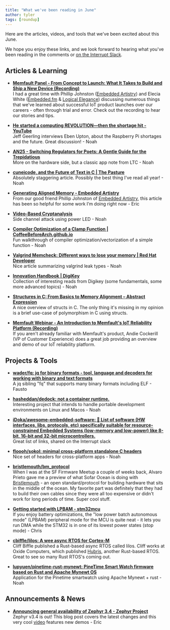 ```yaml
---
title: "What we've been reading in June"
author: tyler
tags: [roundup]
---
```


<!-- excerpt start -->

Here are the articles, videos, and tools that we've been excited about this
June. 

<!-- excerpt end -->

We hope you enjoy these links, and we look forward to hearing what you've been
reading in the comments or [on the Interrupt Slack](https://interrupt-slack.herokuapp.com/).


## Articles & Learning
- [**Memfault Panel - From Concept to Launch: What It Takes to Build and Ship a New Device (Recording)**](https://go.memfault.com/from-concept-launch-what-it-takes-build-ship-new-device?utm_campaign=Concept%20to%20Launch%20Panel&utm_source=Panelists)<br>
I had a great time with Phillip Johnston ([Embedded Artistry](https://embeddedartistry.com/)) and Elecia White ([Embedded.fm](https://embedded.fm/) & [Logical Elegance](http://www.logicalelegance.com/site/)) discussing numerous things that we’ve learned about successful IoT product launches over our careers - often through trial and error. Check out the recording to hear our stories and tips. 

- [**He started a computing REVOLUTION—then the shortage hit - YouTube**](https://www.youtube.com/watch?v=-_aL9V0JsQQ)<br>
Jeff Geerling interviews Eben Upton, about the Raspberry Pi  shortages and the future. Great discussion! - Noah

- [**AN25 - Switching Regulators for Poets: A Gentle Guide for the Trepidatious**](https://www.analog.com/media/en/technical-documentation/application-notes/an25fa.pdf)<br>
More on the hardware side, but a classic app note from LTC - Noah

- [**cuneicode, and the Future of Text in C | The Pasture**](https://thephd.dev/cuneicode-and-the-future-of-text-in-c)<br>
Absolutely staggering article. Possibly the best thing I've read all year! - Noah

- [**Generating Aligned Memory - Embedded Artistry**](https://embeddedartistry.com/blog/2017/02/22/generating-aligned-memory/)<br>
From our good friend Phillip Johnston of [Embedded Artistry](https://embeddedartistry.com/), this article has been so helpful for some work I’m doing right now - Eric

- [**Video-Based Cryptanalysis**](https://www.nassiben.com/video-based-crypta)<br>
Side channel attack using power LED - Noah

- [**Compiler Optimization of a Clamp Function | CoffeeBeforeArch.github.io**](https://coffeebeforearch.github.io/2020/08/12/clamp-optimization.html)<br>
Fun walkthrough of compiler optimization/vectorization of a simple function - Noah

- [**Valgrind Memcheck: Different ways to lose your memory | Red Hat Developer**](https://developers.redhat.com/blog/2021/04/23/valgrind-memcheck-different-ways-to-lose-your-memory#)<br>
Nice article summarizing valgrind leak types - Noah

- [**Innovation Handbook | DigiKey**](https://www.digikey.com/en/resources/innovation-handbook)<br>
Collection of interesting reads from Digikey (some fundamentals, some more advanced topics) - Noah

- [**Structures in C: From Basics to Memory Alignment – Abstract Expression**](https://abstractexpr.com/2023/06/29/structures-in-c-from-basics-to-memory-alignment/)<br>
A nice overview of structs in C. The only thing it's missing in my opinion is a brief use-case of polymorphism in C using structs.

- [**Memfault Webinar - An Introduction to Memfault's IoT Reliability Platform (Recording)**](https://go.memfault.com/introduction-to-memfault-iot-reliability-platform?utm_campaign=Memfault%20Overview&utm_source=Website&utm_medium=banner)<br>
If you aren't already familiar with Memfault's product, Andie Cockerill (VP of Customer Experience) does a great job providing an overview and demo of our IoT reliability platform. 


## Projects & Tools
- [**wader/fq: jq for binary formats - tool, language and decoders for working with binary and text formats**](https://github.com/wader/fq)<br>
A jq sibling "fq" that supports many binary formats including ELF - Fausto

- [**hasheddan/dedock: not a container runtime.**](https://github.com/hasheddan/dedock)<br>
Interesting project that intends to handle portable development environments on Linux and Macos - Noah

- [**iDoka/awesome-embedded-software: :stars: List of software (HW interfaces, libs, protocols, etc) specifically suitable for resource-constrained Embedded Systems (low-memory and low-power) like 8-bit, 16-bit and 32-bit microcontrollers.**](https://github.com/iDoka/awesome-embedded-software)<br>
Great list of links, shared on the Interrupt slack

- [**floooh/sokol: minimal cross-platform standalone C headers**](https://github.com/floooh/sokol)<br>
Nice set of headers for cross-platform apps - Noah

- [**bristlemouth/bm_protocol**](https://github.com/bristlemouth/bm_protocol)<br>
When I was at the SF Firmware Meetup a couple of weeks back, Alvaro Prieto gave me a preview of what Sofar Ocean is doing with [Bristlemouth](https://www.bristlemouth.org/) - an open standard/protocol for building hardware that sits in the middle of the ocean. My favorite part was definitely that they had to build their own cables since they were all too expensive or didn't work for long periods of time. Super cool stuff. 

- [**Getting started with LPBAM - stm32mcu**](https://wiki.st.com/stm32mcu/wiki/Getting_started_with_LPBAM)<br>
If you enjoy battery optimizations, the "low power batch autonomous mode" (LPBAM) peripheral mode for the MCU is quite neat - it lets you run DMA while the STM32 is in one of its lowest power states (stop mode) - Chris

- [**cbiffle/lilos: A wee async RTOS for Cortex-M**](https://github.com/cbiffle/lilos)<br>
Cliff Biffle published a Rust-based async RTOS called lilos. Cliff works at Oxide Computers, which published [Hubris](https://github.com/oxidecomputer/hubris), another Rust-based RTOS. Great to see so many Rust RTOS's coming out.

- [**lupyuen/pinetime-rust-mynewt: PineTime Smart Watch firmware based on Rust and Apache Mynewt OS**](https://github.com/lupyuen/pinetime-rust-mynewt)<br>
Application for the Pinetime smartwatch using Apache Mynewt + rust - Noah


## Announcements & News
- [**Announcing general availability of Zephyr 3.4 - Zephyr Project**](https://zephyrproject.org/announcing-general-availability-of-zephyr-3-4/)<br>
Zephyr v3.4 is out! This blog post covers the latest changes and this very cool [video](https://www.youtube.com/watch?v=SbaW-YvbQTY) features new demos - Eric


